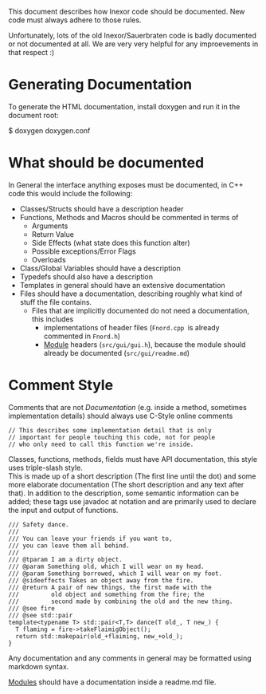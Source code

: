 This document describes how Inexor code should be documented.
New code must always adhere to those rules.

Unfortunately, lots of the old Inexor/Sauerbraten code is
badly documented or not documented at all. We are very
very helpful for any improevements in that respect :)

# Generating Documentation

To generate the HTML documentation, install doxygen and
run it in the document root:

  $ doxygen doxygen.conf

# What should be documented

In General the interface anything exposes must be documented,
in C++ code this would include the following:

* Classes/Structs should have a description header
* Functions, Methods and Macros should be commented in terms of
  + Arguments
  + Return Value
  + Side Effects (what state does this function alter)
  + Possible exceptions/Error Flags
  + Overloads
* Class/Global Variables should have a description
* Typedefs should also have a description
* Templates in general should have an extensive documentation
* Files should have a documentation, describing roughly what kind of stuff the file contains.
  + Files that are implicitly documented do not need a documentation, this includes
    - implementations of header files (`Fnord.cpp `is already commented in `Fnord.h`)
    - [Module][2] headers (`src/gui/gui.h`), because the module should already be documented (`src/gui/readme.md`)

# Comment Style

Comments that are not _Documentation_ (e.g. inside a method, sometimes implementation details) should always use C-Style online comments

    // This describes some implementation detail that is only
    // important for people touching this code, not for people
    // who only need to call this function we're inside.

Classes, functions, methods, fields must have API documentation,
this style uses triple-slash style.  
This is made up of a short description (The first line until
the dot) and some more elaborate documentation (The short
description and any text after that).
In addition to the description, some semantic information can
be added; these tags use javadoc at notation and are primarily
used to declare the input and output of functions.

    /// Safety dance.
    ///
    /// You can leave your friends if you want to,
    /// you can leave them all behind.
    ///
    /// @tparam I am a dirty object.
    /// @param Something old, which I will wear on my head.
    /// @param Something borrowed, which I will wear on my foot.
    /// @sideeffects Takes an object away from the fire.
    /// @return A pair of new things, the first made with the
    ///         old object and something from the fire; the
    ///         second made by combining the old and the new thing.
    /// @see fire
    /// @see std::pair
    template<typename T> std::pair<T,T> dance(T old_, T new_) {
      T flaming = fire->takeFlaimigObject();
      return std::makepair(old_+flaiming, new_+old_);
    }

Any documentation and any comments in general may be formatted using markdown syntax.

[Modules][2] should have a documentation inside a readme.md file.

[2]: https://github.com/inexor-game/code/issues/70 "Suggestion for a code module structure"
